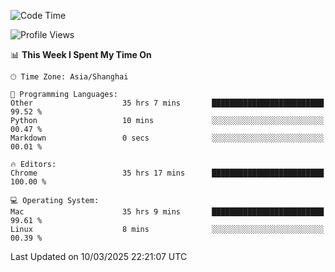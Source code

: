 <!--START_SECTION:waka-->
![Code Time](http://img.shields.io/badge/Code%20Time-3%2C613%20hrs%2016%20mins-blue)

![Profile Views](http://img.shields.io/badge/Profile%20Views-0-blue)

📊 **This Week I Spent My Time On** 

```text
🕑︎ Time Zone: Asia/Shanghai

💬 Programming Languages: 
Other                    35 hrs 7 mins       █████████████████████████   99.52 % 
Python                   10 mins             ░░░░░░░░░░░░░░░░░░░░░░░░░   00.47 % 
Markdown                 0 secs              ░░░░░░░░░░░░░░░░░░░░░░░░░   00.01 % 

🔥 Editors: 
Chrome                   35 hrs 17 mins      █████████████████████████   100.00 % 

💻 Operating System: 
Mac                      35 hrs 9 mins       █████████████████████████   99.61 % 
Linux                    8 mins              ░░░░░░░░░░░░░░░░░░░░░░░░░   00.39 % 
```


 Last Updated on 10/03/2025 22:21:07 UTC
<!--END_SECTION:waka-->